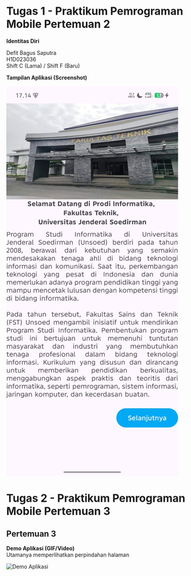 # Tugas 1 - Praktikum Pemrograman Mobile Pertemuan 2

**Identitas Diri**

Defit Bagus Saputra <br>
H1D023036 <br>
Shift C (Lama) / Shift F (Baru)

**Tampilan Aplikasi (Screenshot)**

![Screenshot Aplikasi](screenshots/halaman_utama.jpg)

# Tugas 2 - Praktikum Pemrograman Mobile Pertemuan 3

## Pertemuan 3
**Demo Aplikasi (GIF/Video)**  
Utamanya memperlihatkan perpindahan halaman

![Demo Aplikasi](screenshots/halaman2.gif)